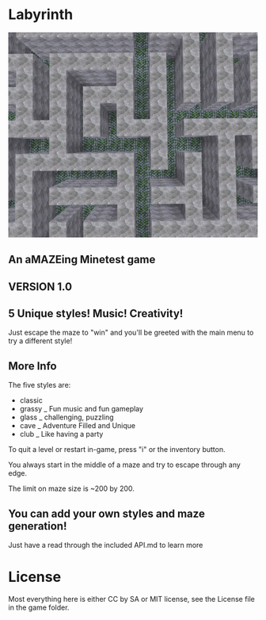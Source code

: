 # Labyrinth
![screenshot](screenshot.jpg)
## An aMAZEing Minetest game

## VERSION 1.0

## 5 Unique styles!  Music!   Creativity!

Just escape the maze to "win" and you'll be greeted with the main menu to try a different style!

## More Info

The five styles are:

- classic
- grassy _ Fun music and fun gameplay 
- glass  _ challenging, puzzling
- cave   _ Adventure Filled and Unique 
- club   _ Like having a party

To quit a level or restart in-game, press "i" or the inventory button.

You always start in the middle of a maze and try to escape through any edge.

The limit on maze size is ~200 by 200.

## You can add your own styles and maze generation!

Just have a read through the included API.md to learn more

# License

Most everything here is either CC by SA or MIT license, see the License file in the game folder.



